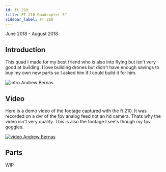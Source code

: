 ```yaml
---
id: ft-210
title: FT 210 Quadcopter 5"
sidebar_label: FT 210
---
```

June 2018 - August 2018

## Introduction

This quad I made for my best friend who is also into flying but isn't very good at building. I love building drones but didn't have enough savings to buy my own new parts so I asked him if I could build it for him. 

![intro Andrew Bernas](assets/drones/ft-210/intro.jpg)

## Video

Here is a demo video of the footage captured with the ft 210. It was recorded on a dvr of the fpv analog feed not an hd camera. Thats why the video isn't very quality. This is also the footage I see's though my fpv goggles.

[![video Andrew Bernas](assets/drones/ft-210/demo.jpg)](https://www.youtube.com/watch?v=klxGxGcEDOg)

## Parts 

WIP
